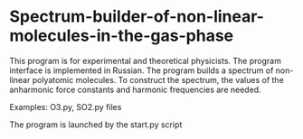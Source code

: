 # Spectrum-builder-of-non-linear-molecules-in-the-gas-phase
This program is for experimental and theoretical physicists.
The program interface is implemented in Russian.
The program builds a spectrum of non-linear polyatomic molecules.
To construct the spectrum, the values of the anharmonic force constants and harmonic frequencies are needed.

Examples: O3.py, SO2.py files

The program is launched by the start.py script
